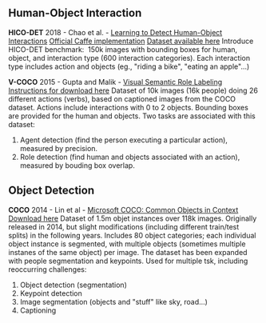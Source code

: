 ## Human-Object Interaction

**HICO-DET**
2018 - Chao et al. - [Learning to Detect Human-Object Interactions](https://arxiv.org/abs/1702.05448)
[Official Caffe implementation](https://github.com/ywchao/ho-rcnn)
[Dataset available here](http://websites.umich.edu/~ywchao/hico/)
Introduce HICO-DET benchmark:  150k images with bounding boxes for human, object, and interaction type (600 interaction categories).
Each interaction type includes action and objects (eg., "riding a bike", "eating an apple"...)

**V-COCO**
2015 - Gupta and Malik - [Visual Semantic Role Labeling](https://arxiv.org/abs/1505.04474)
[Instructions for download here](https://github.com/s-gupta/v-coco)
Dataset of 10k images (16k people) doing 26 different actions (verbs), based on captioned images from the COCO dataset.
Actions include interactions with 0 to 2 objects. Bounding boxes are provided for the human and objects.
Two tasks are associated with this dataset:
1. Agent detection (find the person executing a particular action), measured by precision.
2. Role detection (find human and objects associated with an action), measured by bouding box overlap.

## Object Detection

**COCO**
2014 - Lin et al - [Microsoft COCO: Common Objects in Context](https://arxiv.org/abs/1405.0312)
[Download here](https://cocodataset.org/#download)
Dataset of 1.5m objet instances over 118k images. Originally released in 2014, but slight modifications (including different train/test splits) in the following years.
Includes 80 object categories; each individual object instance is segmented, with multiple objects (sometimes multiple instanes of the same object) per image.
The dataset has been expanded with people segmentation and keypoints. 
Used for multiple tsk, including reoccurring challenges:
1. Object detection (segmentation)
2. Keypoint detection
3. Image segmentation (objects and "stuff" like sky, road...)
4. Captioning
